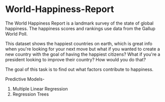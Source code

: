 # World-Happiness-Report
The World Happiness Report is a landmark survey of the state of global happiness. The happiness scores and rankings use data from the Gallup World Poll. 

This dataset shows the happiest countries on earth, which is great info when you're looking for your next move but what if you wanted to create a new country with the goal of having the happiest citizens? 
What if you're a president looking to improve their country? How would you do that?

The goal of this task is to find out what factors contribute to happiness. 

Predictive Models-
1) Multiple Linear Regression
2) Regression Trees



